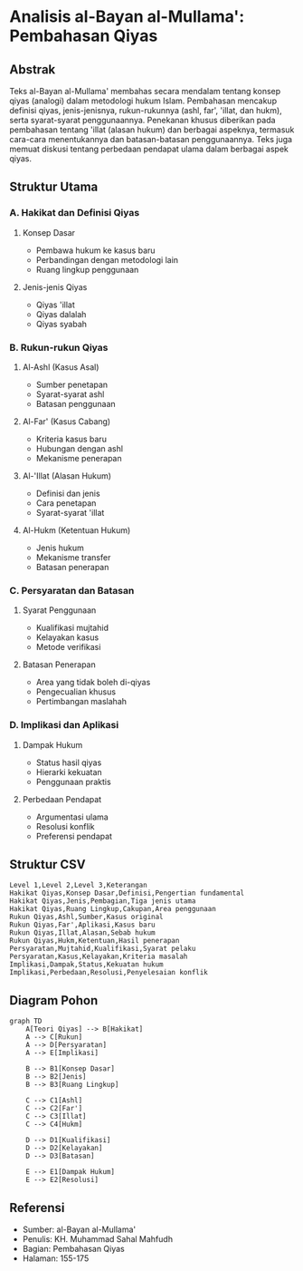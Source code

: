 # Analisis al-Bayan al-Mullama': Pembahasan Qiyas

## Abstrak

Teks al-Bayan al-Mullama' membahas secara mendalam tentang konsep qiyas (analogi) dalam metodologi hukum Islam. Pembahasan mencakup definisi qiyas, jenis-jenisnya, rukun-rukunnya (ashl, far', 'illat, dan hukm), serta syarat-syarat penggunaannya. Penekanan khusus diberikan pada pembahasan tentang 'illat (alasan hukum) dan berbagai aspeknya, termasuk cara-cara menentukannya dan batasan-batasan penggunaannya. Teks juga memuat diskusi tentang perbedaan pendapat ulama dalam berbagai aspek qiyas.

## Struktur Utama

### A. Hakikat dan Definisi Qiyas

1. Konsep Dasar
   - Pembawa hukum ke kasus baru
   - Perbandingan dengan metodologi lain
   - Ruang lingkup penggunaan

2. Jenis-jenis Qiyas
   - Qiyas 'illat
   - Qiyas dalalah
   - Qiyas syabah

### B. Rukun-rukun Qiyas

1. Al-Ashl (Kasus Asal)
   - Sumber penetapan
   - Syarat-syarat ashl
   - Batasan penggunaan

2. Al-Far' (Kasus Cabang)
   - Kriteria kasus baru
   - Hubungan dengan ashl
   - Mekanisme penerapan

3. Al-'Illat (Alasan Hukum)
   - Definisi dan jenis
   - Cara penetapan
   - Syarat-syarat 'illat

4. Al-Hukm (Ketentuan Hukum)
   - Jenis hukum
   - Mekanisme transfer
   - Batasan penerapan

### C. Persyaratan dan Batasan

1. Syarat Penggunaan
   - Kualifikasi mujtahid
   - Kelayakan kasus
   - Metode verifikasi

2. Batasan Penerapan
   - Area yang tidak boleh di-qiyas
   - Pengecualian khusus
   - Pertimbangan maslahah

### D. Implikasi dan Aplikasi

1. Dampak Hukum
   - Status hasil qiyas
   - Hierarki kekuatan
   - Penggunaan praktis

2. Perbedaan Pendapat
   - Argumentasi ulama
   - Resolusi konflik
   - Preferensi pendapat

## Struktur CSV

```csv
Level 1,Level 2,Level 3,Keterangan
Hakikat Qiyas,Konsep Dasar,Definisi,Pengertian fundamental
Hakikat Qiyas,Jenis,Pembagian,Tiga jenis utama
Hakikat Qiyas,Ruang Lingkup,Cakupan,Area penggunaan
Rukun Qiyas,Ashl,Sumber,Kasus original
Rukun Qiyas,Far',Aplikasi,Kasus baru
Rukun Qiyas,Illat,Alasan,Sebab hukum
Rukun Qiyas,Hukm,Ketentuan,Hasil penerapan
Persyaratan,Mujtahid,Kualifikasi,Syarat pelaku
Persyaratan,Kasus,Kelayakan,Kriteria masalah
Implikasi,Dampak,Status,Kekuatan hukum
Implikasi,Perbedaan,Resolusi,Penyelesaian konflik
```

## Diagram Pohon

```mermaid
graph TD
    A[Teori Qiyas] --> B[Hakikat]
    A --> C[Rukun]
    A --> D[Persyaratan]
    A --> E[Implikasi]
    
    B --> B1[Konsep Dasar]
    B --> B2[Jenis]
    B --> B3[Ruang Lingkup]
    
    C --> C1[Ashl]
    C --> C2[Far']
    C --> C3[Illat]
    C --> C4[Hukm]
    
    D --> D1[Kualifikasi]
    D --> D2[Kelayakan]
    D --> D3[Batasan]
    
    E --> E1[Dampak Hukum]
    E --> E2[Resolusi]
```

## Referensi

- Sumber: al-Bayan al-Mullama'
- Penulis: KH. Muhammad Sahal Mahfudh
- Bagian: Pembahasan Qiyas
- Halaman: 155-175
